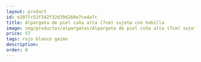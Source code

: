 ```yaml
---
layout: product
id: e207fc53f342f32d39d260e7ce4a7c
title: Alpargata de piel cuña alta (7cm) sujeta con hebilla 
image: img/productos/alpargatas/Alpargata de piel cuña alta (7cm) sujeta con hebilla =57 =rojo blanco gaimo.webp
price: 57 
tags: rojo blanco gaimo
description: 
order: 0
---
```

